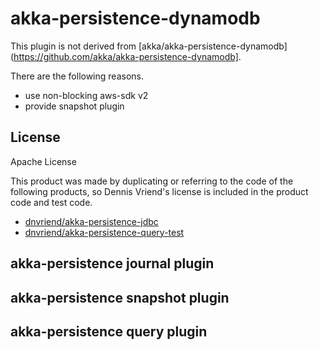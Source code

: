 # akka-persistence-dynamodb

This plugin is not derived from [akka/akka-persistence-dynamodb](https://github.com/akka/akka-persistence-dynamodb].

There are the following reasons.

- use non-blocking aws-sdk v2
- provide snapshot plugin

## License

Apache License

This product was made by duplicating or referring to the code of the following products, so Dennis Vriend's license is included in the product code and test code.

- [dnvriend/akka-persistence-jdbc](https://github.com/dnvriend/akka-persistence-jdbc)
- [dnvriend/akka-persistence-query-test](https://github.com/dnvriend/akka-persistence-query-test)

## akka-persistence journal plugin

## akka-persistence snapshot plugin

## akka-persistence query plugin
